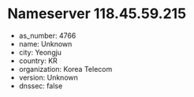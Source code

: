 # Nameserver 118.45.59.215

* as_number: 4766
* name: Unknown
* city: Yeongju
* country: KR
* organization: Korea Telecom
* version: Unknown
* dnssec: false
